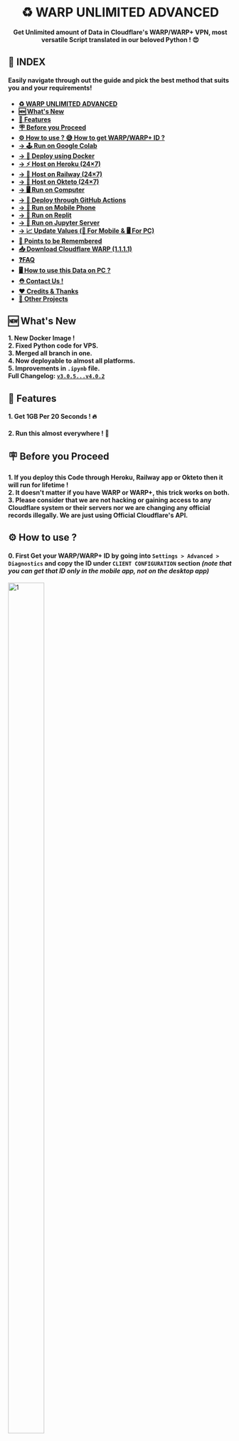 <div align="center">
<a name="warp-unlimited-new-methods"></a>

# ♻️ WARP UNLIMITED ADVANCED
**Get Unlimited amount of Data in Cloudflare's WARP/WARP+ VPN, most versatile Script translated in our beloved Python ! 😍**
</div>

## **📑 INDEX**
#### **Easily navigate through out the guide and pick the best method that suits you and your requirements!**
+ [**♻️ WARP UNLIMITED ADVANCED**](#warp-unlimited-new-methods)
+ [**🆕 What's New**](#whats-new)
+ [**📑 Features**](#features)
+ [**🪧 Before you Proceed**](#before-you-proceed)
+ [**⚙️ How to use ? 😅 How to get WARP/WARP+ ID ?**](#how-to-use)
+ [**→ 🕹️ Run on Google Colab**](#run-on-google-colab)
+ [**→ 🐳 Deploy using Docker**](#build-or-deploy-using-docker)
+ [**→ ⚡ Host on Heroku (24×7)**](#host-on-heroku)
+ [**→ 🧿 Host on Railway (24×7)**](#host-on-railway)
+ [**→ 🪬 Host on Okteto (24×7)**](#host-on-okteto)
+ [**→ 🖥️ Run on Computer**](#run-on-computer)
+ [**→ 🧫 Deploy through GitHub Actions**](#deploy-using-github-actions)
+ [**→ 📲 Run on Mobile Phone**](#run-on-mobile-phone)
+ [**→ 🎲 Run on Replit**](#run-on-replit)
+ [**→ 🧰 Run on Jupyter Server**](#run-on-jupyter-server)
+ [**→ 📈 Update Values (📲 For Mobile & 🖥️ For PC)**](#update-values)
+ [**🎯 Points to be Remembered**](#points-to-be-remembered)
+ [**📥 Download Cloudflare WARP (1.1.1.1)**](#download-cloudflare-warp-1111)
+ [**❓FAQ**](#faq)
+ [**🖥️ How to use this Data on PC ?**](#how-to-use-this-data-on-pc)
+ [**⛑ Contact Us !**](#contact-us)
+ [**❤️ Credits & Thanks**](#credits-thanks)
+ [**🍵 Other Projects**](#other-projects)

<a name="whats-new"></a>

## **🆕 What's New**
**1. New Docker Image !**  
**2. Fixed Python code for VPS.**  
**3. Merged all branch in one.**  
**4. Now deployable to almost all platforms.**  
**5. Improvements in `.ipynb` file.**  
**Full Changelog: [`v3.0.5...v4.0.2`](https://github.com/TheCaduceus/WARP-UNLIMITED-ADVANCED/compare/v3.0.5...v4.0.2)**

<a name="features"></a>

## **📑 Features**
#### **1. Get 1GB Per 20 Seconds ! 🔥**
#### **2. Run this almost everywhere ! 🤗**

<a name="before-you-proceed"></a>

## **🪧 Before you Proceed**
**1. If you deploy this Code through Heroku, Railway app or Okteto then it will run for lifetime !**  
**2. It doesn't matter if you have WARP or WARP+, this trick works on both.**  
**3. Please consider that we are not hacking or gaining access to any Cloudflare system or their servers nor we are changing any official records illegally. We are just using Official Cloudflare's API.**

<a name="how-to-use"></a>

## **⚙️ How to use ?**
#### **0. First Get your WARP/WARP+ ID by going into `Settings > Advanced > Diagnostics` and copy the ID under `CLIENT CONFIGURATION` section *(note that you can get that ID only in the mobile app, not on the desktop app)***
<img src="Img/1.jpg" height="70%" width="40%" alt="1">

<a name="run-on-google-colab"></a>

## **🕹️ Run on Google Colab**
#### **1. Open this Code on Google Colab: [Open NoteBook](https://colab.research.google.com/github/TheCaduceus/WARP-UNLIMITED-ADVANCED/blob/main/WUA.ipynb)**  
#### **2. Now enter your `WARP_CLIENT_ID` and run The WARP+ (1.1.1.1) Code and as shown in the Image *(click on the Play button on top-left corner)***
![3](./Img/3.png)
#### **3. After that, let the code run. It will give you 1GB per 20 Seconds. But you have to update the value in the app! To do it**  
**Go to `Settings > Advanced > Connection options` and press on Reset security keys**

<a name="build-or-deploy-using-docker"></a>

### **🐳 Build or Deploy using Docker**
**WARP UNLIMITED Script can be deployed almost everywhere using Docker because it can be kinda boring to add support or instruction/config file of each platform, so you can use Docker Image everywhere to deploy the script easily.**
#### **1. To pull Docker Image:**
**→ `docker pull ghcr.io/thecaduceus/wla:master`**
#### **2. Or, to use as base Image:**
**→ `FROM ghcr.io/thecaduceus/wla:master`**  
  
**⛔NOTE:**  
**1. You can make `config.env` to provide required variables.**  
**2. Variables must be same as discussed below for each platform.**

<a name="host-on-heroku"></a>

## **⚡Host on Heroku**
#### **1.First Click the below Deploy button.**
[![Deploy on Heroku](./Img/Heroku%20Deployment%20Button.png)](https://heroku.com/deploy?template=https://github.com/TheCaduceus/WARP-UNLIMITED-ADVANCED)
#### **2. Now, Enter the following values and click `Deploy` button:**
+ `App Name` Give a unique name to your app.
+ `WARP_ID` Enter your WARP/WARP+ ID.
+ `SEND_LOG` If you want to receive info about your deployed script like script working ?, amount of data generated or number of failed attempts. 0 for No and 1 for Yes.
+ `BOT_TOKEN` Enter BOT API TOKEN from Bot father which will send you the log in your channel or group. Bot must be admin in specific channel or group to send log. Required if SEND_LOG is 1.
+ `CHANNEL_ID` Enter Channel/Group ID (Channel/Group must be Public) with @ in which you want log to be send. Like @example or @mychannel.
+ `HIDE_ID` To hide WARP_ID in the log message send to Telegram Channel or Group. 0 for No and 1 for Yes.
![4](./Img/Heroku_Vars.png)

#### **3. After Deployment, Click `Manage App` button and then click `Resources Tab` and enable the dyno.**
![5](./Img/5.png)

#### **4. Enjoy! Now you will get 1GB per 20 Seconds for Lifetime while your Heroku Account exist and you will start getting info about your script if `SEND_LOG` is enabled.**

<a name="host-on-railway"></a>

## **🧿 Host on Railway**
#### **1. First, Create account or Login on [Railway](https://railway.app/)**
![](./Img/3.1.png)

#### **2. Now click the following Railway deployment button:**
[![Railway deploy button](https://railway.app/button.svg)](https://railway.app/new/template/7H5_dO?referralCode=PbLx8c)

#### **3. After it, Enter the following values:**
+ `WARP_ID` Enter your WARP/WARP+ ID.
+ `SEND_LOG` If you want to receive info about your deployed script like script working ?, amount of data generated or number of failed attempts. 0 for No and 1 for Yes.
+ `BOT_TOKEN` Enter BOT API TOKEN from Bot father which will send you the log in your channel or group. Bot must be admin in specific channel or group to send log. Required if SEND_LOG is 1.
+ `CHANNEL_ID` Enter Channel/Group ID (Channel/Group must be Public) with @ in which you want log to be send. Like @example or @mychannel.
+ `HIDE_ID` To hide WARP_ID in the log message send to Telegram Channel or Group. 0 for No and 1 for Yes.
#### ***❗The Major Advantage of Railway is that it never restarts. So it will generate more amount of Data in 24 Hours compared to Heroku.***

<a name="host-on-okteto"></a>

## **🪬 Host on Okteto**
#### **Okteto is a Kubernetes development platform and is used by many users and it's ideal for lightweight apps, Okteto is worst than Heroku, your script will sleep after 24 hours and will not get back to online until you ping the provided ENDPOINT. So as a workaround, you can setup cron-job.**
#### **1. First Create your okteto Account. You need one GitHub account as okteto supports only one Method to either Create or Login: [Create Account](https://cloud.okteto.com/#/login)**
![](./Img/1.1.png)

#### **2. Now import this Repository and deploy it on Okteto.**
![](./Img/Import.png)
#### **3. After that, carefully add the variables in Okteto deployment page:**
+ `WARP_ID` Enter your WARP/WARP+ ID.
+ `SEND_LOG` If you want to receive info about your deployed script like script working ?,amount of data generated or number of failed attempts. 0 for No and 1 for Yes.
+ `BOT_TOKEN` Enter BOT API TOKEN from Bot father which will send you the log in your channel or group. Bot must be admin in specific channel or group to send log. Required if SEND_LOG is 1.
+ `CHANNEL_ID` Enter Channel/Group ID (Channel/Group must be Public) with @ in which you want log to be send. Like @example or @mychannel.
+ `HIDE_ID` To hide WARP_ID in the log message send to Telegram Channel or Group. 0 for No and 1 for Yes.
![](./Img/Launch_okteto.png)
#### **4. Then go to Okteto click on `Launch Dev Environment`, select your repository and change branch from main to okteto.**
#### **5. Finally, Click on Launch button to deploy your repository and Enjoy ! 😘**
#### **6. Additionally, you can setup cron-job using [Cron-Job.org](https://cron-job.org) to automatically restart your script one it sleeps after 24 hours.**

<a name="run-on-computer"></a>

## **🖥️ Run on Computer**
#### **Running this script on your Computer is simple as ABC!**
#### **1. If your PC don't have python, then install it first: [Download Python](https://www.python.org/downloads/)**
#### **2. Now first open the WARP+ Unlimited Script code and paste it in notepad and save it as `Warp.py`, don't forget to type `.py`: [Show Code](https://github.com/TheCaduceus/WARP-UNLIMITED-ADVANCED/blob/main/WARP.md)**
#### **✍️ NOTE: The script code is available in two different versions → 1. Without Telegram logger and 2. With Telegram logger**
#### **3. Open a terminal and write `pip install nest-asyncio` then hit enter**
#### **4. After it run the code as shown in the Image, Enter WARP ID, Hit Enter and Enjoy !**
![6](./Img/6.png)
#### ***❗ The Script will run and give you 1GB data / 20 Second while your PC is on and the Window is open. Make sure that your PC or Local System is connected to INTERNET CONNECTION.***

<a name="deploy-using-github-actions"></a>

## **🧫 Deploy using GitHub Actions**
#### **This Method is very easy and the best for users who want to deploy this script multiple times on Heroku without login on Heroku again and again !**
#### **1. First fork this Repository.**
![](./Img/3.2.png)
#### **2. Now open the settings of your Forked Repository and click Secrets → Actions.**
![](./Img/2.0.png)
#### **3. After doing that, create Following Secrets:**
+ `HEROKU_API_KEY` - Enter your Heroku API Key as value.
+ `HEROKU_APP_NAME` - A unique app name in small letters only.
+ `HEROKU_EMAIL` - Your Heroku Email ID.
+ `WARP_ID` - Enter your WARP/WARP+ ID. In capital only!
+ `SEND_LOG` - If you want to receive info about your deployed script like script working ?, amount of data generated or number of failed attempts. 0 for No and 1 for Yes.
+ `BOT_TOKEN:` Enter BOT API TOKEN from Bot father which will send you the log in your channel or group. Bot must be admin in specific channel or group to send log. Required if SEND_LOG is 1.
+ `CHANNEL_ID` Enter Channel/Group ID (Channel/Group must be Public) with @ in which you want log to be send. Like @example or @mychannel.
+ `HIDE_ID` To hide WARP_ID in the log message send to Telegram Channel or Group. 0 for No and 1 for Yes.
![](./Img/Repo_Sercet.png)
#### **5. Go to Actions Tab then click `Deploy on Heroku` and `Run Workflow`. Now it will be automatically got deployed on given Heroku Account ! 😉**
![](./Img/2.2.png)
#### **5. It will take maximum 10 Seconds to start the Workflow and minimum 1-2 Minutes to get deployed !**

<a name="run-on-mobile-phone"></a>

## **📲 Run on Mobile Phone**
#### **1. First Download the Termux app [from here](https://github.com/termux/termux-app/releases/latest) *(Play Store version is deprecated)*.**
#### **2. Now run the following commands in it one by one!**
1. `pkg install python` - This Command will Download Python.
2. `pkg install git` - This Command will Download Git.
3. `pip install nest-asyncio` - This Command will Download nest-asyncio.
4. `git clone https://github.com/TheCaduceus/WARP-UNLIMITED-ADVANCED` - This Command will clone this Repository in your Device.
5. `cd WARP-UNLIMITED-ADVANCED` - This Command will set Directory to this Repository's created Folder.
6. `python3 warp.py` - This Command will run the main Script.
7. Getting http/SSL Error ? Run following code to fix it:  
`termux-setup-storage && pkg update && pkg i git python wget -y && pkg upgrade && pip install --upgrade pip`
![](./Img/Termux-Error-1.jpeg)
#### **3. After doing the above things, Enter your WARP ID and get started. 😚**

<a name="run-on-replit"></a>

## **🎲 Run on Replit**
#### **1. Open the "WARP UNLIMITED" repl: [Open it](https://replit.com/@TheCaduceus/WARP-UNLIMITED)**
#### **2. Enter your WARP/WARP+ ID and press Enter to run the script. Enjoy ! 🙃**
![](./Img/repl-1.png)

<a name="run-on-jupyter-server"></a>

## **🧰 Run on Jupyter Server**
#### **This method is best & effective alternative of "Run on Computer" method! Before using this method, let see how to Download & Setup Jupyter server which is pretty lightweight.**
##### **Setting up the Jupyter Server:**
#### **1. First install Python: [from here](https://www.python.org/downloads/)**
#### **2. Now run the CMD as Administrator and execute following commands one-by-one:**
1. `pip install jupyter` - To install Jupyter
2. `pip install notebook` - To install Notebook
3. `pip install voila` - To install Voila
4. `python -m notebook` - Start Jupyter Server
#### **3. Once you started your Server, Jupyter will give you its link (as shown in Image), just open it on your Browser.**
![](./Img/jp-1.png)
![](./Img/jp-2.png)
#### **4. Now Download the "Warp-on-Jupyter-Server.ipynb" file: [from here only](https://github.com/TheCaduceus/WARP-UNLIMITED-ADVANCED/blob/main/Warp_on_Jupyter_Server.ipynb)**
#### **5. After downloading it, Locate that file through your Jupyter server and open it as shown in the image and click Run.**
![](./Img/jp-3.png)
#### **6. Now enter your WARP/WARP+ ID and press Enter to continue.Enjoy ! 😉**

<a name="update-values"></a>

## **📈 Update Values**
#### **After Successfully Deploying or Running your Script, You have to update the "Data Remaining Value in your App."**
### **📲 For Mobile:**
#### **Go to `Settings → Advanced → Connection Options → Press Reset Security Keys`**
### **🖥️ For PC:**
#### **Just again Enter your Activation key! For getting Activation key, Open App in `Mobile → Settings → Account → Copy Key`**

<a name="points-to-be-remembered"></a>

## **🎯 Points to be Remembered**
#### **1. You have to manually update the Value in the app.**
#### **2. The Major Advantage of the Railway app is that, it never restarts. So it will generate more Amount of Data in 24 Hours if compared with Heroku**
#### **3. On your Computer, The Script will run and give you 1GB data / 20 Second while your PC is on and the Window is open.**
#### **4. This Tricks works on both WARP and WARP+.**
#### **5. If you are hosting this Script on your PC or Local System then confirm that it is connected to INTERNET CONNECTION.**

<a name="download-cloudflare-warp-1111"></a>

## **📥 Download Cloudflare WARP (1.1.1.1)**
**Cloudflare's WARP which is based on 1.1.1.1, world's fastest DNS resolver helps you to encrypt your Network traffic and surf the web faster and is available for major Operating-Systems (OS):**  
**📱Android: [Download Now !](https://play.google.com/store/apps/details?id=com.cloudflare.onedotonedotonedotone)**  
**📟iOS: [Download Now !](https://itunes.apple.com/us/app/1-1-1-1-faster-internet/id1423538627)**  
**🖥️Windows: [Download Now !](https://1111-releases.cloudflareclient.com/windows/Cloudflare_WARP_Release-x64.msi)**  
**🍎Mac: [Download Now !](https://1111-releases.cloudflareclient.com/mac/Cloudflare_WARP.zip)**  
**💻Linux: [Download Now !](https://pkg.cloudflareclient.com/)**

<a name="faq"></a>

## **❓FAQ**
#### **1. How much scripts can I host/run for same account ?**
**I will recommend to host/run 3 or less than 3 (< 3) scripts for each account because Cloudflare's API have request limits. Hosting/Running too many scripts can cause "Too many Requests" error which indicates that API is getting too many requestes from the same account and that is why there is a cooldown timer of 20 seconds to prevent this.**
#### **2. How to resolve "Too many request" Error ?**
**As already discussed above, Hosting/Running too many scripts for same account cause this. So just switch off the scripts and bring down the number to 3 or < 3 scripts for the same account. Please refer to [Issue #3](https://github.com/TheCaduceus/WARP-UNLIMITED-ADVANCED/issues/3) for more details on this.**
#### **3. Will this script cause any kind of ban from Cloudflare?**
**No, this script don't cause ban because it just use the API provided by Cloudflare for referral system. Neither this script create any type of load or bypass any limit set by Cloudflare for there API nor it hacks anything or changes any official record illegally.**
#### **4. Script isn't working & producing error as shown in the image in Termux. How to solve ?**
![](./Img/Termux-Error-1.jpeg)  
**This problem happens due to missing files! you can run the below given command in Termux to fix it easily:**  
`termux-setup-storage && pkg update && pkg i git python wget -y && pkg upgrade && pip install --upgrade pip`
#### **5. Does deploying this on Heroku/Railway/Okteto/Vercel cause any ban?**
**No, this script comes in category of Cron-Job because this script just take the WARP/WARP+ ID from user and arrange it in a particular format and start pinging it in an interval of 20 seconds. This script is lightweight and don't have any load on system. You can refer to [Issue #5](https://github.com/TheCaduceus/WARP-UNLIMITED-ADVANCED/issues/5) for more details on this.**

<a name="how-to-use-this-data-on-pc"></a>

## **🖥️ How to use this Data on PC?**
#### **Open the WARP or 1.1.1.1 app in your Phone and go to `Settings > Account > Key` and copy the License Key. Now paste that Key in your Warp app in Windows or MacOS or Linux.**

<a name="contact-us"></a>

## **⛑ Contact Us !**
#### **Join our Update Channel at Telegram: [@TheCaduceusOfficial](https://t.me/TheCaduceusOfficial)**
#### **Directly Contact the Developer using Telegram [@HelpAutomatted_Bot](https://telegram.me/HelpAutomatted_Bot)**

<a name="credits-thanks"></a>

## **❤️Credits & Thanks**
**[Dr.Caduceus](https://github.com/TheCaduceus): For heavy modification as well as making New 10 Methods and this all in one Guide.**  
**[ALI-B](https://github.com/ALIILAPRO): The Original Developer of the Base Script**

<a name="other-projects"></a>

## 🍵Other Projects
- **[Dr.Graph](https://drgraph.cf/): Online Anonymous Text / Pasting platform without limits.**
- **[Dr.FileStreamBot](https://drfilestreambot.t.me/): Get Download / Stream links for Telegram files and use as host.**

